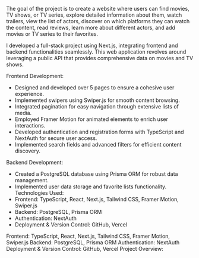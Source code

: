 The goal of the project is to create a website where users can find movies, TV shows, or TV series, explore detailed information about them, watch trailers, view the list of actors, discover on which platforms they can watch the content, read reviews, learn more about different actors, and add movies or TV series to their favorites. 

I developed a full-stack project using Next.js, integrating frontend and backend functionalities seamlessly. This web application revolves around leveraging a public API that provides comprehensive data on movies and TV shows.

Frontend Development:

- Designed and developed over 5 pages to ensure a cohesive user experience.
- Implemented swipers using Swiper.js for smooth content browsing.
- Integrated pagination for easy navigation through extensive lists of media.
- Employed Framer Motion for animated elements to enrich user interactions.
- Developed authentication and registration forms with TypeScript and NextAuth for secure user access.
- Implemented search fields and advanced filters for efficient content discovery.
  
Backend Development:

- Created a PostgreSQL database using Prisma ORM for robust data management.
- Implemented user data storage and favorite lists functionality.
  Technologies Used:
- Frontend: TypeScript, React, Next.js, Tailwind CSS, Framer Motion, Swiper.js
- Backend: PostgreSQL, Prisma ORM
- Authentication: NextAuth
- Deployment & Version Control: GitHub, Vercel

Frontend: TypeScript, React, Next.js, Tailwind CSS, Framer Motion, Swiper.js
Backend: PostgreSQL, Prisma ORM
Authentication: NextAuth
Deployment & Version Control: GitHub, Vercel
Project Overview:

